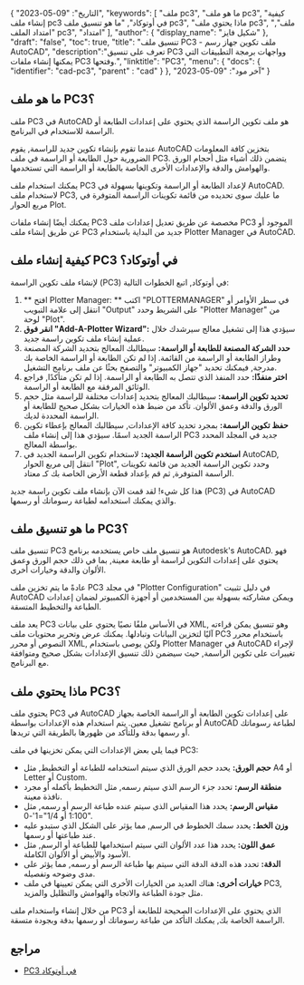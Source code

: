 {
"التاريخ": "09-05-2023",
  "keywords": [
"ملف pc3",
"ما هو ملف pc3",
"كيفية إنشاء ملف pc3 في أوتوكاد",
"ما هو تنسيق ملف pc3",
"ماذا يحتوي ملف pc3",
"ملف",
"امتداد الملف pc3",
"امتداد"
],
  "author": {
"display_name": "شكيل فايز"
},
"draft": "false",
"toc": true,
"title": "تنسيق ملف PC3 - ملف تكوين جهاز رسم AutoCAD",
  "description":"تعرف على تنسيق PC3 وواجهات برمجة التطبيقات التي يمكنها إنشاء ملفات PC3 وفتحها.",
"linktitle": "PC3",
  "menu": {
    "docs": {
      "identifier": "cad-pc3",
"parent" : "cad"
}
},
"آخر مود": "09-05-2023"
}

## ما هو ملف PC3؟

ملف PC3 في AutoCAD هو ملف تكوين الراسمة الذي يحتوي على إعدادات الطابعة أو الراسمة للاستخدام في البرنامج.

عندما تقوم بإنشاء تكوين جديد للراسمة, يقوم AutoCAD بتخزين كافة المعلومات الضرورية حول الطابعة أو الراسمة في ملف PC3. يتضمن ذلك أشياء مثل أحجام الورق والهوامش والدقة والإعدادات الأخرى الخاصة بالطابعة أو الراسمة التي تستخدمها.

يمكنك استخدام ملف PC3 لإعداد الطابعة أو الراسمة وتكوينها بسهولة في AutoCAD. لاستخدام ملف PC3, ما عليك سوى تحديده من قائمة تكوينات الراسمة المتوفرة في مربع الحوار Plot.

يمكنك أيضًا إنشاء ملفات PC3 مخصصة عن طريق تعديل إعدادات ملف PC3 الموجود أو عن طريق إنشاء ملف PC3 جديد من البداية باستخدام Plotter Manager في AutoCAD.

## كيفية إنشاء ملف PC3 في أوتوكاد؟

لإنشاء ملف تكوين الراسمة (PC3) في أوتوكاد, اتبع الخطوات التالية:

1. ** افتح Plotter Manager: ** اكتب "PLOTTERMANAGER" في سطر الأوامر أو انتقل إلى علامة التبويب "Output" على الشريط وحدد "Plotter Manager" من لوحة "Plot".
2. **انقر فوق "Add-A-Plotter Wizard":** سيؤدي هذا إلى تشغيل معالج سيرشدك خلال عملية إنشاء ملف تكوين راسمة جديد.
3. **حدد الشركة المصنعة للطابعة أو الراسمة:** سيطالبك المعالج بتحديد الشركة المصنعة وطراز الطابعة أو الراسمة من القائمة. إذا لم تكن الطابعة أو الراسمة الخاصة بك مدرجة, فيمكنك تحديد "جهاز الكمبيوتر" والتصفح بحثًا عن ملف برنامج التشغيل.
4. **اختر منفذًا:** حدد المنفذ الذي تتصل به الطابعة أو الراسمة. إذا لم تكن متأكدًا, فراجع الوثائق المرفقة مع الطابعة أو الراسمة.
5. **تحديد تكوين الراسمة:** سيطالبك المعالج بتحديد إعدادات مختلفة للراسمة مثل حجم الورق والدقة وعمق الألوان. تأكد من ضبط هذه الخيارات بشكل صحيح للطابعة أو الراسمة المحددة لديك.
6. **حفظ تكوين الراسمة:** بمجرد تحديد كافة الإعدادات, سيطالبك المعالج بإعطاء تكوين الراسمة الجديد اسمًا. سيؤدي هذا إلى إنشاء ملف PC3 جديد في المجلد المحدد بواسطة المعالج.
7. **استخدم تكوين الراسمة الجديد:** لاستخدام تكوين الراسمة الجديد في AutoCAD, انتقل إلى مربع الحوار "Plot", وحدد تكوين الراسمة الجديد من قائمة تكوينات الراسمة المتوفرة, ثم قم بإعداد قطعة الأرض الخاصة بك كـ معتاد.

هذا كل شيء! لقد قمت الآن بإنشاء ملف تكوين راسمة جديد (PC3) في AutoCAD والذي يمكنك استخدامه لطباعة رسوماتك أو رسمها.

## ما هو تنسيق ملف PC3؟

تنسيق ملف PC3 هو تنسيق ملف خاص يستخدمه برنامج Autodesk's AutoCAD. فهو يحتوي على إعدادات التكوين لراسمة أو طابعة معينة, بما في ذلك حجم الورق وعمق الألوان والدقة وخيارات أخرى.

عادةً ما يتم تخزين ملف PC3 في مجلد "Plotter Configuration" في دليل تثبيت AutoCAD ويمكن مشاركته بسهولة بين المستخدمين أو أجهزة الكمبيوتر لضمان إعدادات الطباعة والتخطيط المتسقة.

يعد ملف PC3 في الأساس ملفًا نصيًا يحتوي على بيانات XML, وهو تنسيق يمكن قراءته آليًا لتخزين البيانات وتبادلها. يمكنك عرض وتحرير محتويات ملف PC3 باستخدام محرر النصوص أو محرر XML, ولكن يوصى باستخدام Plotter Manager في AutoCAD لإجراء تغييرات على تكوين الراسمة, حيث سيضمن ذلك تنسيق الإعدادات بشكل صحيح ومتوافقة مع البرنامج.

## ماذا يحتوي ملف PC3؟

يحتوي ملف PC3 في AutoCAD على إعدادات تكوين الطابعة أو الراسمة الخاصة بجهاز أو برنامج تشغيل معين. يتم استخدام هذه الإعدادات بواسطة AutoCAD لطباعة رسوماتك أو رسمها بدقة وللتأكد من ظهورها بالطريقة التي تريدها.

فيما يلي بعض الإعدادات التي يمكن تخزينها في ملف PC3:

- **حجم الورق:** يحدد حجم الورق الذي سيتم استخدامه للطباعة أو التخطيط, مثل A4 أو Letter أو Custom.
- **منطقة الرسم:** تحدد جزء الرسم الذي سيتم رسمه, مثل التخطيط بأكمله أو مجرد نافذة معينة.
- **مقياس الرسم:** يحدد هذا المقياس الذي سيتم عنده طباعة الرسم أو رسمه, مثل 1:100 أو 1/4"=1'-0".
- **وزن الخط:** يحدد سمك الخطوط في الرسم, مما يؤثر على الشكل الذي ستبدو عليه عند طباعتها أو رسمها.
- **عمق اللون:** يحدد هذا عدد الألوان التي سيتم استخدامها للطباعة أو الرسم, مثل الأسود والأبيض أو الألوان الكاملة.
- **الدقة:** تحدد هذه الدقة الدقة التي سيتم بها طباعة الرسم أو رسمه, مما يؤثر على مدى وضوحه وتفصيله.
- **خيارات أخرى:** هناك العديد من الخيارات الأخرى التي يمكن تعيينها في ملف PC3, مثل جودة الطباعة والاتجاه والهوامش والتظليل والمزيد.

من خلال إنشاء واستخدام ملف PC3 الذي يحتوي على الإعدادات الصحيحة للطابعة أو الراسمة الخاصة بك, يمكنك التأكد من طباعة رسوماتك أو رسمها بدقة وبجودة متسقة.

## مراجع
* [PC3 في أوتوكاد](https://www.autodesk.com/support/technical/article/caas/sfdcarticles/sfdcarticles/Creating-plotter-configuration-files-PC3.html)

